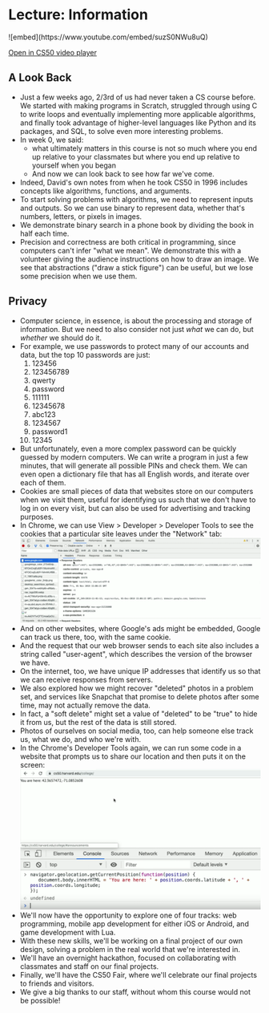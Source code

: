 # Lecture: Information

<div markdown="1" class="extend">
![embed](https://www.youtube.com/embed/suzS0NWu8uQ)
</div>

[Open in CS50 video player](https://video.cs50.io/suzS0NWu8uQ?screen=pdwATvi0Sxw)

## A Look Back

*   Just a few weeks ago, 2/3rd of us had never taken a CS course before. We started with making programs in Scratch, struggled through using C to write loops and eventually implementing more applicable algorithms, and finally took advantage of higher-level languages like Python and its packages, and SQL, to solve even more interesting problems.
*   In week 0, we said:
    *   what ultimately matters in this course is not so much where you end up relative to your classmates but where you end up relative to yourself when you began
    *   And now we can look back to see how far we've come.
*   Indeed, David's own notes from when he took CS50 in 1996 includes concepts like algorithms, functions, and arguments.
*   To start solving problems with algorithms, we need to represent inputs and outputs. So we can use binary to represent data, whether that's numbers, letters, or pixels in images.
*   We demonstrate binary search in a phone book by dividing the book in half each time.
*   Precision and correctness are both critical in programming, since computers can't infer "what we mean". We demonstrate this with a volunteer giving the audience instructions on how to draw an image. We see that abstractions ("draw a stick figure") can be useful, but we lose some precision when we use them.

## Privacy

*   Computer science, in essence, is about the processing and storage of information. But we need to also consider not just _what_ we can do, but _whether_ we should do it.
*   For example, we use passwords to protect many of our accounts and data, but the top 10 passwords are just:
    1.  123456
    2.  123456789
    3.  qwerty
    4.  password
    5.  111111
    6.  12345678
    7.  abc123
    8.  1234567
    9.  password1
    10.  12345
*   But unfortunately, even a more complex password can be quickly guessed by modern computers. We can write a program in just a few minutes, that will generate all possible PINs and check them. We can even open a dictionary file that has all English words, and iterate over each of them.
*   Cookies are small pieces of data that websites store on our computers when we visit them, useful for identifying us such that we don't have to log in on every visit, but can also be used for advertising and tracking purposes.
*   In Chrome, we can use View > Developer > Developer Tools to see the cookies that a particular site leaves under the "Network" tab:  
    ![image of Google Chrome request with line labeled set-cookie and some values](set_cookie.png)
*   And on other websites, where Google's ads might be embedded, Google can track us there, too, with the same cookie.
*   And the request that our web browser sends to each site also includes a string called "user-agent", which describes the version of the browser we have.
*   On the internet, too, we have unique IP addresses that identify us so that we can receive responses from servers.
*   We also explored how we might recover "deleted" photos in a problem set, and services like Snapchat that promise to delete photos after some time, may not actually remove the data.
*   In fact, a "soft delete" might set a value of "deleted" to be "true" to hide it from us, but the rest of the data is still stored.
*   Photos of ourselves on social media, too, can help someone else track us, what we do, and who we're with.
*   In the Chrome's Developer Tools again, we can run some code in a website that prompts us to share our location and then puts it on the screen:  
    ![image of Google Chrome console with function for navigator.geolocation.getCurrentPosition aned coordinates displayed in body](geolocation.png)
*   We'll now have the opportunity to explore one of four tracks: web programming, mobile app development for either iOS or Android, and game development with Lua.
*   With these new skills, we'll be working on a final project of our own design, solving a problem in the real world that we're interested in.
*   We'll have an overnight hackathon, focused on collaborating with classmates and staff on our final projects.
*   Finally, we'll have the CS50 Fair, where we'll celebrate our final projects to friends and visitors.
*   We give a big thanks to our staff, without whom this course would not be possible!
